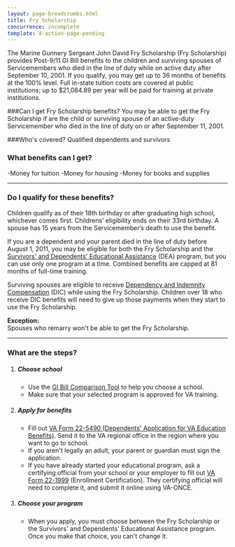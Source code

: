 ```yaml
---
layout: page-breadcrumbs.html
title: Fry Scholarship
concurrence: incomplete
template: 4-action-page-pending
---
```


The Marine Gunnery Sergeant John David Fry Scholarship (Fry Scholarship) provides Post-9/11 GI Bill benefits to the children and surviving spouses of Servicemembers who died in the line of duty while on active duty after September 10, 2001. If you qualify, you may get up to 36 months of benefits at the 100% level. Full in-state tuition costs are covered at public institutions; up to $21,084.89 per year will be paid for training at private institutions.

<div class="call-out usa-content" markdown="1">

###Can I get Fry Scholarship benefits?
You may be able to get the Fry Scholarship if are the child or surviving spouse of an active-duty Servicemember who died in the line of duty on or after September 11, 2001.

###Who's covered?
Qualified dependents and survivors
</div>

### What benefits can I get? 

-Money for tuition
-Money for housing
-Money for books and supplies

-----

### Do I qualify for these benefits? 

Children qualify as of their 18th birthday or after graduating high school, whichever comes first. Childrens’ eligibility ends on their 33rd birthday. A spouse has 15 years from the Servicemember’s death to use the benefit.

If you are a dependent and your parent died in the line of duty before August 1, 2011, you may be eligible for both the Fry Scholarship and the [Survivors' and Dependents' Educational Assistance](/education/gi-bill/survivors-dependent-assistance/dependents-education/) (DEA) program, but you can use only one program at a time. Combined benefits are capped at 81 months of full-time training.

Surviving spouses are eligible to receive [Dependency and Indemnity Compensation](http://www.benefits.va.gov/COMPENSATION/types-dependency_and_indemnity.asp) (DIC) while using the Fry Scholarship. Children over 18 who receive DIC benefits will need to give up those payments when they start to use the Fry Scholarship.

**Exception:**<br>
Spouses who remarry won't be able to get the Fry Scholarship.

----

### What are the steps?

<ol class="process">
<li class="step one">
<div markdown="1">

##### Choose school

- Use the [GI Bill Comparison Tool](/gi-bill-comparison-tool/) to help you choose a school.
- Make sure that your selected program is approved for VA training.
</div>
</li>

<li class="step two">
<div markdown="1">

##### Apply for benefits

- Fill out [VA Form 22-5490 (Dependents' Application for VA Education Benefits)](http://www.va.gov/vaforms/form_detail.asp?FormNo=22-5490). Send it to the VA regional office in the region where you want to go to school.
- If you aren't legally an adult, your parent or guardian must sign the application.
- If you have already started your educational program, ask a certifying official from your school or your employer to fill out [VA Form 22-1999](http://www.lepsn.org/images/pdfs/VA%20Form%2022-1999%20-%20VA%20Enrollment%20Certification.pdf) (Enrollment Certification). They certifying official will need to complete it, and submit it online using VA-ONCE.
</div>
</li>

<li class="step last three">
<div markdown="1">

##### Choose your program

- When you apply, you must choose between the Fry Scholarship or the Survivors' and Dependents' Educational Assistance program. Once you make that choice, you can't change it.
</div>
</li>

</ol>
